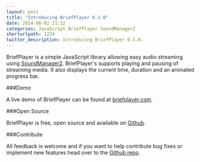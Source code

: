 ```yaml
---
layout: post
title: "Introducing BriefPlayer 0.1.0"
date: 2014-06-02 21:22
categories: JavaScript BriefPlayer SoundManager2
shorturlpath: 1234
twitter_description: Introducing BriefPlayer 0.1.0.
---
```

BriefPlayer is a simple JavaScript library allowing easy audio streaming using [SoundManager2](http://www.schillmania.com/projects/soundmanager2/). BriefPlayer's supports playing and pausing of streaming media. It also displays the current time, duration and an animated progress bar.

###Demo

A live demo of BriefPlayer can be found at [briefplayer.com](http://briefplayer.com).

###Open Source

BriefPlayer is free, open source and available on [Github](https://github.com/tomdiggle/BriefPlayer).

###Contribute

All feedback is welcome and if you want to help contribute bug fixes or implement new features head over to the [Github repo](https://github.com/tomdiggle/BriefPlayer).
